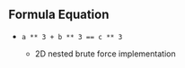 Formula Equation
-----------------------

* `a ** 3 + b ** 3 == c ** 3`

  * 2D nested brute force implementation
	
